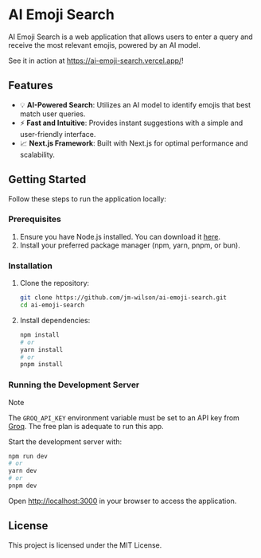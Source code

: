 # AI Emoji Search

AI Emoji Search is a web application that allows users to enter a query and receive the most relevant emojis, powered by an AI model.

See it in action at https://ai-emoji-search.vercel.app/!

## Features

 - 💡 **AI-Powered Search**: Utilizes an AI model to identify emojis that best match user queries.
 - ⚡ **Fast and Intuitive**: Provides instant suggestions with a simple and user-friendly interface.
 - 📈 **Next.js Framework**: Built with Next.js for optimal performance and scalability.

## Getting Started

Follow these steps to run the application locally:

### Prerequisites

1. Ensure you have Node.js installed. You can download it [here](https://nodejs.org).
2. Install your preferred package manager (npm, yarn, pnpm, or bun).

### Installation

1. Clone the repository:
   ```bash
   git clone https://github.com/jm-wilson/ai-emoji-search.git
   cd ai-emoji-search
   ```

2. Install dependencies:
   ```bash
   npm install
   # or
   yarn install
   # or
   pnpm install
   ```

### Running the Development Server

> [!NOTE]
> The `GROQ_API_KEY` environment variable must be set to an API key from [Groq](https://groq.com/). The free plan is adequate to run this app.

Start the development server with:
```bash
npm run dev
# or
yarn dev
# or
pnpm dev
```

Open [http://localhost:3000](http://localhost:3000) in your browser to access the application.

## License

This project is licensed under the MIT License.

